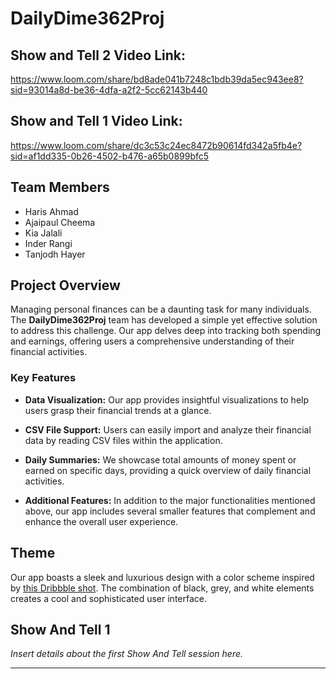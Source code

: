 # DailyDime362Proj

## Show and Tell 2 Video Link:
https://www.loom.com/share/bd8ade041b7248c1bdb39da5ec943ee8?sid=93014a8d-be36-4dfa-a2f2-5cc62143b440

## Show and Tell 1 Video Link:
https://www.loom.com/share/dc3c53c24ec8472b90614fd342a5fb4e?sid=af1dd335-0b26-4502-b476-a65b0899bfc5

## Team Members
- Haris Ahmad
- Ajaipaul Cheema
- Kia Jalali
- Inder Rangi
- Tanjodh Hayer

## Project Overview

Managing personal finances can be a daunting task for many individuals. The **DailyDime362Proj** team has developed a simple yet effective solution to address this challenge. Our app delves deep into tracking both spending and earnings, offering users a comprehensive understanding of their financial activities.

### Key Features

- **Data Visualization:** Our app provides insightful visualizations to help users grasp their financial trends at a glance.
  
- **CSV File Support:** Users can easily import and analyze their financial data by reading CSV files within the application.

- **Daily Summaries:** We showcase total amounts of money spent or earned on specific days, providing a quick overview of daily financial activities.

- **Additional Features:** In addition to the major functionalities mentioned above, our app includes several smaller features that complement and enhance the overall user experience.

## Theme

Our app boasts a sleek and luxurious design with a color scheme inspired by [this Dribbble shot](https://dribbble.com/shots/14304518-Finance-App-Dark-Theme). The combination of black, grey, and white elements creates a cool and sophisticated user interface.

## Show And Tell 1

*Insert details about the first Show And Tell session here.*

---
